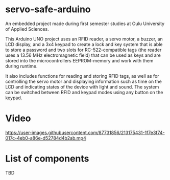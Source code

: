 # servo-safe-arduino
An embedded project made during first semester studies at Oulu University of Applied Sciences.

This Arduino UNO project uses an RFID reader, a servo motor, a buzzer, an LCD display, and a 3x4 keypad to create a lock and key system that is able to store a password and two slots for RC-522-compatible tags (the reader uses a 13.56 MHz electromagnetic field) that can be used as keys and are stored into the microcontrollers EEPROM-memory and work with them during runtime.

It also includes functions for reading and storing RFID tags, as well as for controlling the servo motor and displaying information such as time on the LCD and indicating states of the device with light and sound. The system can be switched between RFID and keypad modes using any button on the keypad.

# Video
https://user-images.githubusercontent.com/87731856/213175431-1f7e3f74-017c-4eb0-a86e-d52784d4b2ab.mp4

# List of components
TBD
